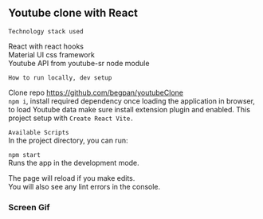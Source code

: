 <h2>Youtube clone with React</h2>

`Technology stack used`

React with react hooks </br>
Material UI css framework </br>
Youtube API from youtube-sr node module

`How to run locally, dev setup`

Clone repo https://github.com/begpan/youtubeClone </br>
`npm i`, install required dependency
once loading the application in browser, to load Youtube data make sure install extension plugin and enabled.
This project setup with `Create React Vite.`

`Available Scripts`</br>
In the project directory, you can run: </br>

`npm start`</br>
Runs the app in the development mode. </br>

The page will reload if you make edits. </br>
You will also see any lint errors in the console. </br>

<h3>Screen Gif</h3>
